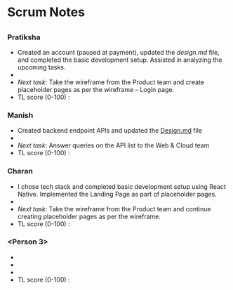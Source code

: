 # Scrum Notes

## <Date>

### Pratiksha

* Created an account (paused at payment), updated the *design.md* file, and completed the basic development setup. Assisted in analyzing the upcoming tasks.
* 
* *Next task:* Take the wireframe from the Product team and create placeholder pages as per the wireframe – Login page.
* TL score (0-100) : 


### Manish

* Created backend endpoint APIs and updated the [Design.md](https://github.com/vnr-ibt-july-2025/potholemapper/blob/main/mobile/Design.md) file  
*  
* *Next task:* Answer queries on the API list to the Web & Cloud team  
* TL score (0-100) : 

### Charan

* I chose tech stack and completed basic development setup using React Native. Implemented the Landing Page as part of placeholder pages.  
*  
* *Next task:* Take the wireframe from the Product team and continue creating placeholder pages as per the wireframe.  
* TL score (0-100) : 



### <Person 3>

* <updates on currently assigned tasks>
* <url to any pull requests>
* <url to any newly assigned tasks during the scrum>
* TL score (0-100) : <leave this empty for the TL-self>
